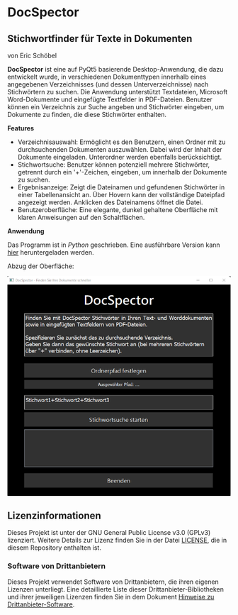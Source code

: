 # DocSpector
## Stichwortfinder für Texte in Dokumenten

von Eric Schöbel

**DocSpector** ist eine auf PyQt5 basierende Desktop-Anwendung, die dazu entwickelt wurde, in verschiedenen Dokumenttypen innerhalb eines angegebenen Verzeichnisses (und dessen Unterverzeichnisse) nach Stichwörtern zu suchen. Die Anwendung unterstützt Textdateien, Microsoft Word-Dokumente und eingefügte Textfelder in PDF-Dateien. Benutzer können ein Verzeichnis zur Suche angeben und Stichwörter eingeben, um Dokumente zu finden, die diese Stichwörter enthalten.


**Features**

 + Verzeichnisauswahl: Ermöglicht es den Benutzern, einen Ordner mit zu durchsuchenden Dokumenten auszuwählen. Dabei wird der Inhalt der Dokumente eingeladen. Unterordner werden ebenfalls berücksichtigt.
 + Stichwortsuche: Benutzer können potenziell mehrere Stichwörter, getrennt durch ein '+'-Zeichen, eingeben, um innerhalb der Dokumente zu suchen.
 + Ergebnisanzeige: Zeigt die Dateinamen und gefundenen Stichwörter in einer Tabellenansicht an. Über Hovern kann der vollständige Dateipfad angezeigt werden. Anklicken des Dateinamens öffnet die Datei.
 + Benutzeroberfläche: Eine elegante, dunkel gehaltene Oberfläche mit klaren Anweisungen auf den Schaltflächen.


**Anwendung**

Das Programm ist in *Python* geschrieben. Eine ausführbare Version kann [hier](https://github.com/EricSchoebel/DocSpector/releases) heruntergeladen werden.

Abzug der Oberfläche:

![GUI](./Screenshot_GUI.png "GUI")

## Lizenzinformationen

Dieses Projekt ist unter der GNU General Public License v3.0 (GPLv3) lizenziert. Weitere Details zur Lizenz finden Sie in der Datei [LICENSE](./LICENSE), die in diesem Repository enthalten ist.

### Software von Drittanbietern

Dieses Projekt verwendet Software von Drittanbietern, die ihren eigenen Lizenzen unterliegt. Eine detaillierte Liste dieser Drittanbieter-Bibliotheken und ihrer jeweiligen Lizenzen finden Sie in dem Dokument [Hinweise zu Drittanbieter-Software](./THIRD-PARTY-NOTICES.md).





